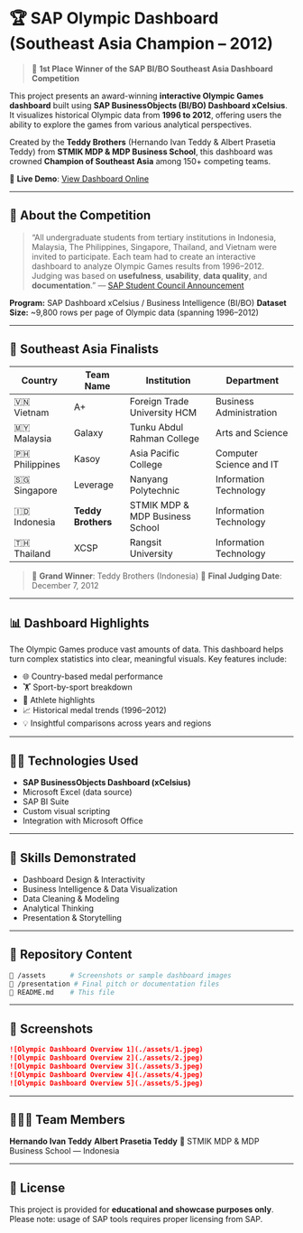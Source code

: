 # 🏆 SAP Olympic Dashboard (Southeast Asia Champion – 2012)

> 🚀 **1st Place Winner of the SAP BI/BO Southeast Asia Dashboard Competition**

This project presents an award-winning **interactive Olympic Games dashboard** built using **SAP BusinessObjects (BI/BO) Dashboard xCelsius**. It visualizes historical Olympic data from **1996 to 2012**, offering users the ability to explore the games from various analytical perspectives.

Created by the **Teddy Brothers** (Hernando Ivan Teddy & Albert Prasetia Teddy) from **STMIK MDP & MDP Business School**, this dashboard was crowned **Champion of Southeast Asia** among 150+ competing teams.

📌 **Live Demo**: [View Dashboard Online](https://ndoteddy.github.io/ndo-sea-dashboard-sap-2012/)

---

## 📣 About the Competition

> “All undergraduate students from tertiary institutions in Indonesia, Malaysia, The Philippines, Singapore, Thailand, and Vietnam were invited to participate. Each team had to create an interactive dashboard to analyze Olympic Games results from 1996–2012. Judging was based on **usefulness**, **usability**, **data quality**, and **documentation**.”
> — [SAP Student Council Announcement](http://scn.sap.com/community/uac/student-council/blog/2012/07/24/apj-sap-dashboard-design-competition-2012-southeast-asia-sep-to-nov-2012)

**Program:** SAP Dashboard xCelsius / Business Intelligence (BI/BO)
**Dataset Size:** \~9,800 rows per page of Olympic data (spanning 1996–2012)

---

## 🥇 Southeast Asia Finalists

| Country          | Team Name          | Institution                     | Department              |
| ---------------- | ------------------ | ------------------------------- | ----------------------- |
| 🇻🇳 Vietnam     | A+                 | Foreign Trade University HCM    | Business Administration |
| 🇲🇾 Malaysia    | Galaxy             | Tunku Abdul Rahman College      | Arts and Science        |
| 🇵🇭 Philippines | Kasoy              | Asia Pacific College            | Computer Science and IT |
| 🇸🇬 Singapore   | Leverage           | Nanyang Polytechnic             | Information Technology  |
| 🇮🇩 Indonesia   | **Teddy Brothers** | STMIK MDP & MDP Business School | Information Technology  |
| 🇹🇭 Thailand    | XCSP               | Rangsit University              | Information Technology  |

> 🏅 **Grand Winner**: Teddy Brothers (Indonesia)
> 📅 **Final Judging Date**: December 7, 2012

---

## 📊 Dashboard Highlights

The Olympic Games produce vast amounts of data. This dashboard helps turn complex statistics into clear, meaningful visuals. Key features include:

* 🌐 Country-based medal performance
* 🏋️ Sport-by-sport breakdown
* 👥 Athlete highlights
* 📈 Historical medal trends (1996–2012)
* 💡 Insightful comparisons across years and regions

---

## 🧑‍💻 Technologies Used

* **SAP BusinessObjects Dashboard (xCelsius)**
* Microsoft Excel (data source)
* SAP BI Suite
* Custom visual scripting
* Integration with Microsoft Office

---

## 🧠 Skills Demonstrated

* Dashboard Design & Interactivity
* Business Intelligence & Data Visualization
* Data Cleaning & Modeling
* Analytical Thinking
* Presentation & Storytelling

---

## 📁 Repository Content

```bash
📁 /assets      # Screenshots or sample dashboard images
📁 /presentation # Final pitch or documentation files
📄 README.md    # This file
```

---

## 📸 Screenshots

```md
![Olympic Dashboard Overview 1](./assets/1.jpeg)
![Olympic Dashboard Overview 2](./assets/2.jpeg)
![Olympic Dashboard Overview 3](./assets/3.jpeg)
![Olympic Dashboard Overview 4](./assets/4.jpeg)
![Olympic Dashboard Overview 5](./assets/5.jpeg)
```

---

## 🧑‍🤝‍🧑 Team Members

**Hernando Ivan Teddy**
**Albert Prasetia Teddy**
🏫 STMIK MDP & MDP Business School — Indonesia

---

## 📜 License

This project is provided for **educational and showcase purposes only**.
Please note: usage of SAP tools requires proper licensing from SAP.


